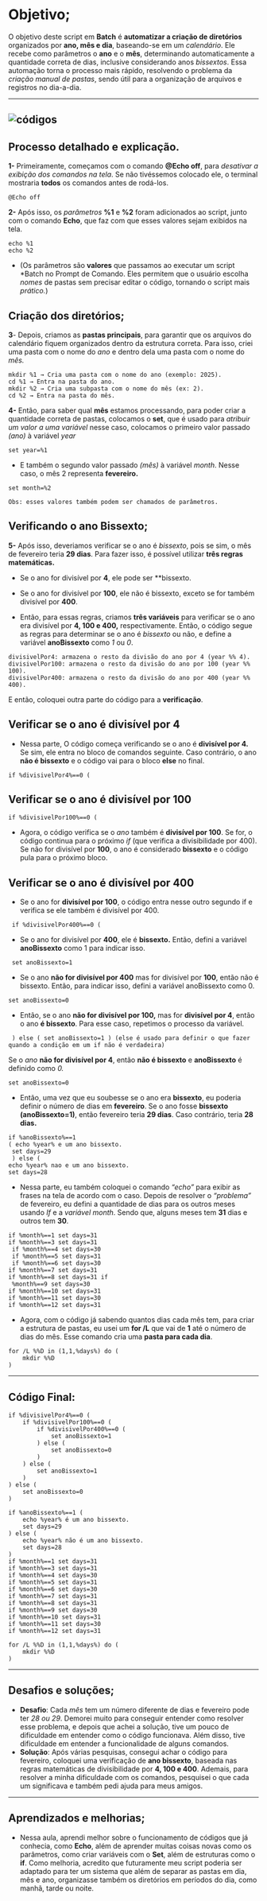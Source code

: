 
# Objetivo;

O objetivo deste script em **Batch** é **automatizar a criação de diretórios** organizados por **ano, mês e dia**, baseando-se em um *calendário*. Ele recebe como parâmetros o **ano** e o **mês**, determinando automaticamente a quantidade correta de dias, inclusive considerando anos *bissextos*. Essa automação torna o processo mais rápido, resolvendo o problema da *criação manual de pastas*, sendo útil para a organização de arquivos e registros no dia-a-dia.

---

![códigos](https://wallpapers.com/images/hd/cool-javascript-code-8tctio4amzli9c5m.jpg)
---

## Processo detalhado e explicação.

**1-** Primeiramente, começamos com o comando **@Echo off**, para *desativar a exibição dos comandos na tela*. Se não tivéssemos colocado ele, o terminal mostraria **todos** os comandos antes de rodá-los.
```batch
@Echo off
```

**2-** Após isso, os *parâmetros* **%1** e **%2** foram adicionados ao script, junto com o comando **Echo**, que faz com que esses valores sejam exibidos na tela.
```batch
echo %1
echo %2
```

- (Os parâmetros são **valores** que passamos ao executar um script *Batch no Prompt de Comando. Eles permitem que o usuário escolha *nomes* de pastas sem precisar editar o código, tornando o script mais *prático.*)

## Criação dos diretórios;

**3**- Depois, criamos as **pastas principais**, para garantir que os arquivos do calendário fiquem organizados dentro da estrutura correta. Para isso, criei uma pasta com o nome do *ano* e dentro dela uma pasta com o 
nome do *mês.*

```batch
mkdir %1 → Cria uma pasta com o nome do ano (exemplo: 2025).
cd %1 → Entra na pasta do ano.
mkdir %2 → Cria uma subpasta com o nome do mês (ex: 2).
cd %2 → Entra na pasta do mês.
```


**4-** Então, para saber qual **mês** estamos processando, para poder criar a quantidade correta de pastas, colocamos o **set**, que é usado para *atribuir um valor a uma variável* nesse caso, colocamos o primeiro valor passado *(ano)* à variável *year*

```batch
set year=%1
```

- E também o segundo valor passado *(mês)* à variável *month*. Nesse caso, o mês 2 representa **fevereiro.**

```
set month=%2

Obs: esses valores também podem ser chamados de parâmetros.
```
## Verificando o ano Bissexto;


**5-** Após isso, deveriamos verificar se o ano é *bissexto*, pois se sim, o mês de fevereiro teria **29 dias**.
Para fazer isso, é possível utilizar **três regras matemáticas.** 

- Se o ano for divisível por **4**, ele pode ser **bissexto.
- Se o ano for divisível por **100**, ele não é bissexto, exceto se for também divisível por **400**.


- Então, para essas regras, criamos **três variáveis** para verificar se o ano era divisível por **4, 100 e 400,** respectivamente. Então, o código segue as regras para determinar se o ano é *bissexto* ou não, e define a variável **anoBissexto** como *1* ou *0*.

```batch
divisivelPor4: armazena o resto da divisão do ano por 4 (year %% 4).
divisivelPor100: armazena o resto da divisão do ano por 100 (year %% 100).
divisivelPor400: armazena o resto da divisão do ano por 400 (year %% 400).
```

E então, coloquei outra parte do código para a **verificação**.

## Verificar se o ano é divisível por 4
- Nessa parte, O código começa verificando se o ano é **divisível por 4.** Se sim, ele entra no bloco de comandos seguinte. Caso contrário, o ano **não é bissexto** e o código vai para o bloco **else** no final.
```batch
if %divisivelPor4%==0 (
```

## Verificar se o ano é divisível por 100

```batch
if %divisivelPor100%==0 (
``` 
- Agora, o código verifica se o *ano* também é **divisível por 100**. Se for, o código continua para o próximo *if* (que verifica a divisibilidade por 400). Se não for divisível por **100**, o ano é considerado **bissexto** e o código pula para o próximo bloco.

## Verificar se o ano é divisível por 400
- Se o ano for **divisível por 100**, o código entra nesse outro segundo if e verifica se ele também é divisível por 400.
```batch
 if %divisivelPor400%==0 (
``` 

- Se o ano for divisível por **400**, ele é **bissexto.** Então, defini a variável **anoBissexto** como 1 para indicar isso.

```batch
 set anoBissexto=1
``` 

- Se o ano **não for divisível por 400** mas for divisível por **100**, então não é bissexto. Então, para indicar isso, defini a variável anoBissexto como 0.

 ```batch
 set anoBissexto=0
``` 
 
- Então, se o ano **não for divisível por 100,** mas for **divisível por 4**, então o ano **é bissexto**. Para esse caso, repetimos o processo da variável.

 ```batch
  ) else ( set anoBissexto=1 ) (else é usado para definir o que fazer quando a condição em um if não é verdadeira)
``` 

Se o *ano* **não for divisível por 4**, então **não é bissexto** e **anoBissexto** é definido como *0.* 
 ```batch
set anoBissexto=0
``` 
- Então, uma vez que eu soubesse se o ano era **bissexto**, eu poderia definir o número de dias em **fevereiro**. Se o ano fosse **bissexto (anoBissexto=1)**, então fevereiro teria **29 dias**. Caso contrário, teria **28 dias.**

```batch
if %anoBissexto%==1 
( echo %year% e um ano bissexto.
 set days=29
 ) else ( 
echo %year% nao e um ano bissexto. 
set days=28
``` 
- Nessa parte, eu também coloquei o comando *“echo”* para exibir as frases na tela de acordo com o caso.
Depois de resolver o *“problema”* de fevereiro, eu defini a quantidade de dias para os outros meses usando *If* e a *variável month*. Sendo que, alguns meses tem **31** dias e outros tem **30**.

```batch
if %month%==1 set days=31 
if %month%==3 set days=31
 if %month%==4 set days=30
 if %month%==5 set days=31
 if %month%==6 set days=30 
if %month%==7 set days=31 
if %month%==8 set days=31 if
 %month%==9 set days=30 
if %month%==10 set days=31 
if %month%==11 set days=30 
if %month%==12 set days=31
``` 
- Agora, com o código já sabendo quantos dias cada mês tem, para criar a estrutura de pastas, eu usei um **for /L** que vai de **1** até o número de dias do mês. Esse comando cria uma **pasta para cada dia**.
```batch
for /L %%D in (1,1,%days%) do (
    mkdir %%D
)
```
---

## Código Final:
```batch
if %divisivelPor4%==0 (
    if %divisivelPor100%==0 (
        if %divisivelPor400%==0 (
            set anoBissexto=1
        ) else (
            set anoBissexto=0
        )
    ) else (
        set anoBissexto=1
    )
) else (
    set anoBissexto=0
)

if %anoBissexto%==1 (
    echo %year% é um ano bissexto.
    set days=29
) else (
    echo %year% não é um ano bissexto.
    set days=28
)
if %month%==1 set days=31
if %month%==3 set days=31
if %month%==4 set days=30
if %month%==5 set days=31
if %month%==6 set days=30
if %month%==7 set days=31
if %month%==8 set days=31
if %month%==9 set days=30
if %month%==10 set days=31
if %month%==11 set days=30
if %month%==12 set days=31

for /L %%D in (1,1,%days%) do (
    mkdir %%D
)
```
---
## Desafios e soluções;
- **Desafio**: Cada *mês* tem um número diferente de dias e fevereiro pode ter *28 ou 29*. Demorei muito para conseguir entender como resolver esse problema, e depois que achei a solução, tive um pouco de dificuldade em entender como o código funcionava. Além disso, tive dificuldade em entender a funcionalidade de alguns comandos.
- **Solução**: Após várias pesquisas, consegui achar o código para fevereiro, coloquei uma verificação de **ano bissexto**, baseada nas regras matemáticas de divisibilidade por **4, 100 e 400**. Ademais, para resolver a minha dificuldade com os comandos, pesquisei o que cada um significava e também pedi ajuda para meus amigos.
---
## Aprendizados e melhorias;
- Nessa aula, aprendi melhor sobre o funcionamento de códigos que já conhecia, como **Echo**, além de aprender muitas coisas novas como os parâmetros, como criar variáveis com o **Set**, além de estruturas como o **if**. Como melhoria, acredito que futuramente meu script poderia ser adaptado para ter um sistema que além de separar as pastas em dia, mês e ano, organizasse também os diretórios em períodos do dia, como manhã, tarde ou noite.

  



